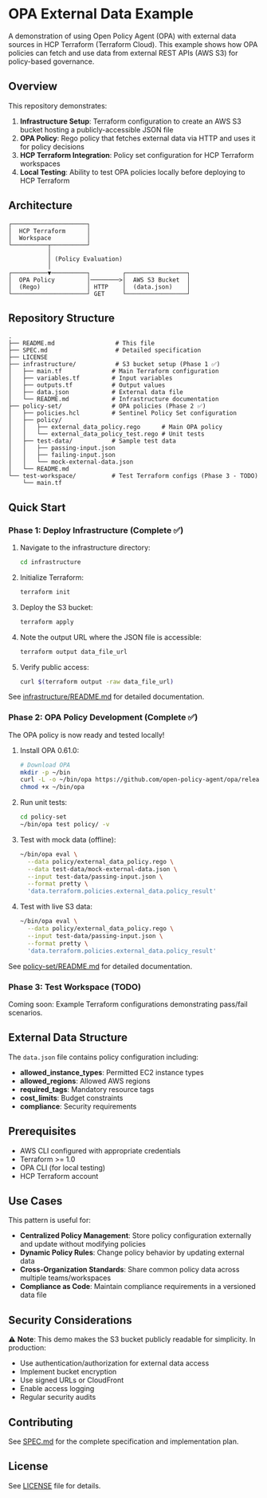 # OPA External Data Example

A demonstration of using Open Policy Agent (OPA) with external data sources in HCP Terraform (Terraform Cloud). This example shows how OPA policies can fetch and use data from external REST APIs (AWS S3) for policy-based governance.

## Overview

This repository demonstrates:

1. **Infrastructure Setup**: Terraform configuration to create an AWS S3 bucket hosting a publicly-accessible JSON file
2. **OPA Policy**: Rego policy that fetches external data via HTTP and uses it for policy decisions
3. **HCP Terraform Integration**: Policy set configuration for HCP Terraform workspaces
4. **Local Testing**: Ability to test OPA policies locally before deploying to HCP Terraform

## Architecture

```
┌─────────────────────┐
│  HCP Terraform      │
│  Workspace          │
└──────────┬──────────┘
           │
           │ (Policy Evaluation)
           │
┌──────────▼──────────┐         ┌─────────────────┐
│  OPA Policy         │────────>│  AWS S3 Bucket  │
│  (Rego)             │ HTTP    │  (data.json)    │
└─────────────────────┘ GET     └─────────────────┘
```

## Repository Structure

```
.
├── README.md                 # This file
├── SPEC.md                   # Detailed specification
├── LICENSE
├── infrastructure/           # S3 bucket setup (Phase 1 ✅)
│   ├── main.tf              # Main Terraform configuration
│   ├── variables.tf         # Input variables
│   ├── outputs.tf           # Output values
│   ├── data.json            # External data file
│   └── README.md            # Infrastructure documentation
├── policy-set/              # OPA policies (Phase 2 ✅)
│   ├── policies.hcl         # Sentinel Policy Set configuration
│   ├── policy/
│   │   ├── external_data_policy.rego      # Main OPA policy
│   │   └── external_data_policy_test.rego # Unit tests
│   ├── test-data/           # Sample test data
│   │   ├── passing-input.json
│   │   ├── failing-input.json
│   │   └── mock-external-data.json
│   └── README.md
└── test-workspace/          # Test Terraform configs (Phase 3 - TODO)
    └── main.tf
```

## Quick Start

### Phase 1: Deploy Infrastructure (Complete ✅)

1. Navigate to the infrastructure directory:

   ```bash
   cd infrastructure
   ```

2. Initialize Terraform:

   ```bash
   terraform init
   ```

3. Deploy the S3 bucket:

   ```bash
   terraform apply
   ```

4. Note the output URL where the JSON file is accessible:

   ```bash
   terraform output data_file_url
   ```

5. Verify public access:

   ```bash
   curl $(terraform output -raw data_file_url)
   ```

See [infrastructure/README.md](infrastructure/README.md) for detailed documentation.

### Phase 2: OPA Policy Development (Complete ✅)

The OPA policy is now ready and tested locally!

1. Install OPA 0.61.0:

   ```bash
   # Download OPA
   mkdir -p ~/bin
   curl -L -o ~/bin/opa https://github.com/open-policy-agent/opa/releases/download/v0.61.0/opa_darwin_amd64
   chmod +x ~/bin/opa
   ```

2. Run unit tests:

   ```bash
   cd policy-set
   ~/bin/opa test policy/ -v
   ```

3. Test with mock data (offline):

   ```bash
   ~/bin/opa eval \
     --data policy/external_data_policy.rego \
     --data test-data/mock-external-data.json \
     --input test-data/passing-input.json \
     --format pretty \
     'data.terraform.policies.external_data.policy_result'
   ```

4. Test with live S3 data:

   ```bash
   ~/bin/opa eval \
     --data policy/external_data_policy.rego \
     --input test-data/passing-input.json \
     --format pretty \
     'data.terraform.policies.external_data.policy_result'
   ```

See [policy-set/README.md](policy-set/README.md) for detailed documentation.

### Phase 3: Test Workspace (TODO)

Coming soon: Example Terraform configurations demonstrating pass/fail scenarios.

## External Data Structure

The `data.json` file contains policy configuration including:

- **allowed_instance_types**: Permitted EC2 instance types
- **allowed_regions**: Allowed AWS regions
- **required_tags**: Mandatory resource tags
- **cost_limits**: Budget constraints
- **compliance**: Security requirements

## Prerequisites

- AWS CLI configured with appropriate credentials
- Terraform >= 1.0
- OPA CLI (for local testing)
- HCP Terraform account

## Use Cases

This pattern is useful for:

- **Centralized Policy Management**: Store policy configuration externally and update without modifying policies
- **Dynamic Policy Rules**: Change policy behavior by updating external data
- **Cross-Organization Standards**: Share common policy data across multiple teams/workspaces
- **Compliance as Code**: Maintain compliance requirements in a versioned data file

## Security Considerations

⚠️ **Note**: This demo makes the S3 bucket publicly readable for simplicity. In production:

- Use authentication/authorization for external data access
- Implement bucket encryption
- Use signed URLs or CloudFront
- Enable access logging
- Regular security audits

## Contributing

See [SPEC.md](SPEC.md) for the complete specification and implementation plan.

## License

See [LICENSE](LICENSE) file for details.
